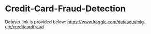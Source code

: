 # Credit-Card-Fraud-Detection

Dataset link is provided below:
https://www.kaggle.com/datasets/mlg-ulb/creditcardfraud
